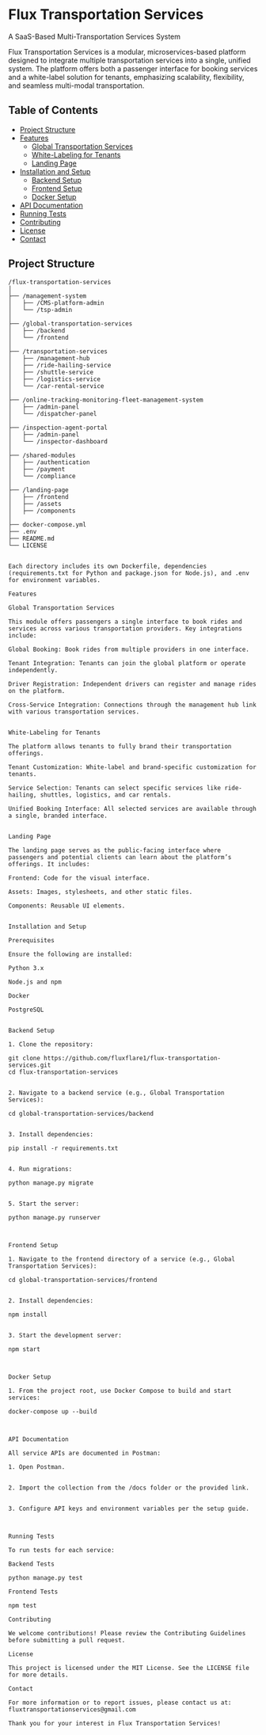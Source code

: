 
# Flux Transportation Services

A SaaS-Based Multi-Transportation Services System

Flux Transportation Services is a modular, microservices-based platform designed to integrate multiple transportation services into a single, unified system. The platform offers both a passenger interface for booking services and a white-label solution for tenants, emphasizing scalability, flexibility, and seamless multi-modal transportation.

## Table of Contents
- [Project Structure](#project-structure)
- [Features](#features)
  - [Global Transportation Services](#global-transportation-services)
  - [White-Labeling for Tenants](#white-labeling-for-tenants)
  - [Landing Page](#landing-page)
- [Installation and Setup](#installation-and-setup)
  - [Backend Setup](#backend-setup)
  - [Frontend Setup](#frontend-setup)
  - [Docker Setup](#docker-setup)
- [API Documentation](#api-documentation)
- [Running Tests](#running-tests)
- [Contributing](#contributing)
- [License](#license)
- [Contact](#contact)

## Project Structure

```plaintext
/flux-transportation-services
│
├── /management-system
│   ├── /CMS-platform-admin
│   └── /tsp-admin
│
├── /global-transportation-services
│   ├── /backend
│   └── /frontend
│
├── /transportation-services
│   ├── /management-hub
│   ├── /ride-hailing-service
│   ├── /shuttle-service
│   ├── /logistics-service
│   └── /car-rental-service
│
├── /online-tracking-monitoring-fleet-management-system
│   ├── /admin-panel
│   └── /dispatcher-panel
│
├── /inspection-agent-portal
│   ├── /admin-panel
│   └── /inspector-dashboard
│
├── /shared-modules
│   ├── /authentication
│   ├── /payment
│   └── /compliance
│
├── /landing-page
│   ├── /frontend
│   ├── /assets
│   ├── /components
│
├── docker-compose.yml
├── .env
├── README.md
└── LICENSE


Each directory includes its own Dockerfile, dependencies (requirements.txt for Python and package.json for Node.js), and .env for environment variables.

Features

Global Transportation Services

This module offers passengers a single interface to book rides and services across various transportation providers. Key integrations include:

Global Booking: Book rides from multiple providers in one interface.

Tenant Integration: Tenants can join the global platform or operate independently.

Driver Registration: Independent drivers can register and manage rides on the platform.

Cross-Service Integration: Connections through the management hub link with various transportation services.


White-Labeling for Tenants

The platform allows tenants to fully brand their transportation offerings.

Tenant Customization: White-label and brand-specific customization for tenants.

Service Selection: Tenants can select specific services like ride-hailing, shuttles, logistics, and car rentals.

Unified Booking Interface: All selected services are available through a single, branded interface.


Landing Page

The landing page serves as the public-facing interface where passengers and potential clients can learn about the platform’s offerings. It includes:

Frontend: Code for the visual interface.

Assets: Images, stylesheets, and other static files.

Components: Reusable UI elements.


Installation and Setup

Prerequisites

Ensure the following are installed:

Python 3.x

Node.js and npm

Docker

PostgreSQL


Backend Setup

1. Clone the repository:

git clone https://github.com/fluxflare1/flux-transportation-services.git
cd flux-transportation-services


2. Navigate to a backend service (e.g., Global Transportation Services):

cd global-transportation-services/backend


3. Install dependencies:

pip install -r requirements.txt


4. Run migrations:

python manage.py migrate


5. Start the server:

python manage.py runserver



Frontend Setup

1. Navigate to the frontend directory of a service (e.g., Global Transportation Services):

cd global-transportation-services/frontend


2. Install dependencies:

npm install


3. Start the development server:

npm start



Docker Setup

1. From the project root, use Docker Compose to build and start services:

docker-compose up --build



API Documentation

All service APIs are documented in Postman:

1. Open Postman.


2. Import the collection from the /docs folder or the provided link.


3. Configure API keys and environment variables per the setup guide.



Running Tests

To run tests for each service:

Backend Tests

python manage.py test

Frontend Tests

npm test

Contributing

We welcome contributions! Please review the Contributing Guidelines before submitting a pull request.

License

This project is licensed under the MIT License. See the LICENSE file for more details.

Contact

For more information or to report issues, please contact us at: fluxtransportationservices@gmail.com

Thank you for your interest in Flux Transportation Services!
